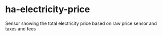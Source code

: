 # ha-electricity-price
Sensor showing the total electricity price based on raw price sensor and taxes and fees
